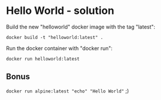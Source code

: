 # Hello World - solution

Build the new "helloworld" docker image with the tag "latest":  
```
docker build -t "helloworld:latest" .  
```

Run the docker container with "docker run":  
```
docker run helloworld:latest  
```

## Bonus

`docker run alpine:latest "echo" "Hello World"` ;)
